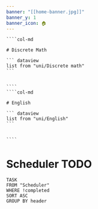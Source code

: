 ```yaml
---
banner: "[[home-banner.jpg]]"
banner_y: 1
banner_icon: 🏠
---
```


`````col 
````col-md 

# Discrete Math

``` dataview
list from "uni/Discrete math"
```


```` 
````col-md 

# English

``` dataview
list from "uni/English" 
```


```` 
`````

# Scheduler TODO

```dataview
TASK 
FROM "Scheduler"
WHERE !completed
SORT ASC
GROUP BY header
```
